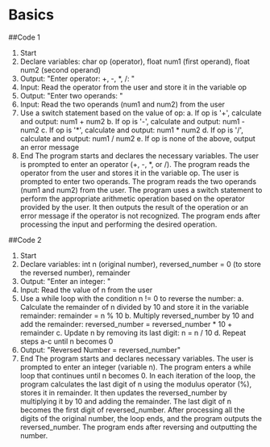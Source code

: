 # Basics
##Code 1
1. Start
2. Declare variables: char op (operator), float num1 (first operand), float num2 (second operand)
3. Output: "Enter operator: +, -, *, /: "
4. Input: Read the operator from the user and store it in the variable op
5. Output: "Enter two operands: "
6. Input: Read the two operands (num1 and num2) from the user
7. Use a switch statement based on the value of op:
   a. If op is '+', calculate and output: num1 + num2
   b. If op is '-', calculate and output: num1 - num2
   c. If op is '*', calculate and output: num1 * num2
   d. If op is '/', calculate and output: num1 / num2
   e. If op is none of the above, output an error message
8. End
The program starts and declares the necessary variables.
The user is prompted to enter an operator (+, -, *, or /).
The program reads the operator from the user and stores it in the variable op.
The user is prompted to enter two operands.
The program reads the two operands (num1 and num2) from the user.
The program uses a switch statement to perform the appropriate arithmetic operation based on the operator provided by the user.
It then outputs the result of the operation or an error message if the operator is not recognized.
The program ends after processing the input and performing the desired operation.

##Code 2
1. Start
2. Declare variables: int n (original number), reversed_number = 0 (to store the reversed number), remainder
3. Output: "Enter an integer: "
4. Input: Read the value of n from the user
5. Use a while loop with the condition n != 0 to reverse the number:
   a. Calculate the remainder of n divided by 10 and store it in the variable remainder: remainder = n % 10
   b. Multiply reversed_number by 10 and add the remainder: reversed_number = reversed_number * 10 + remainder
   c. Update n by removing its last digit: n = n / 10
   d. Repeat steps a-c until n becomes 0
6. Output: "Reversed Number = reversed_number"
7. End
The program starts and declares necessary variables.
The user is prompted to enter an integer (variable n).
The program enters a while loop that continues until n becomes 0.
In each iteration of the loop, the program calculates the last digit of n using the modulus operator (%), stores it in remainder.
It then updates the reversed_number by multiplying it by 10 and adding the remainder. The last digit of n becomes the first digit of reversed_number.
After processing all the digits of the original number, the loop ends, and the program outputs the reversed_number.
The program ends after reversing and outputting the number.

